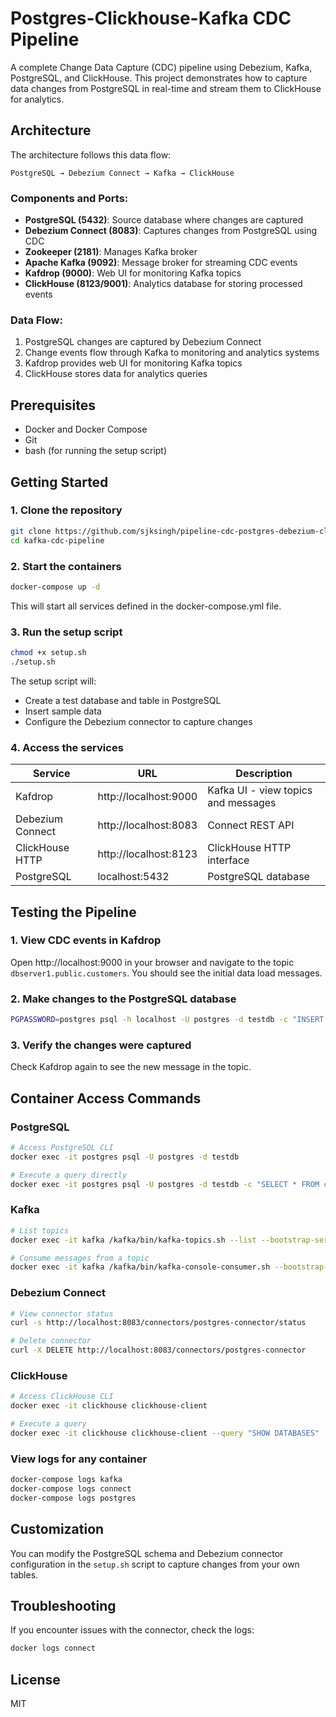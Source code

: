 # Postgres-Clickhouse-Kafka CDC Pipeline

A complete Change Data Capture (CDC) pipeline using Debezium, Kafka, PostgreSQL, and ClickHouse. This project demonstrates how to capture data changes from PostgreSQL in real-time and stream them to ClickHouse for analytics.

## Architecture

The architecture follows this data flow:

```
PostgreSQL → Debezium Connect → Kafka → ClickHouse
```

### Components and Ports:
- **PostgreSQL (5432)**: Source database where changes are captured
- **Debezium Connect (8083)**: Captures changes from PostgreSQL using CDC
- **Zookeeper (2181)**: Manages Kafka broker
- **Apache Kafka (9092)**: Message broker for streaming CDC events
- **Kafdrop (9000)**: Web UI for monitoring Kafka topics
- **ClickHouse (8123/9001)**: Analytics database for storing processed events

### Data Flow:
1. PostgreSQL changes are captured by Debezium Connect
2. Change events flow through Kafka to monitoring and analytics systems
3. Kafdrop provides web UI for monitoring Kafka topics
4. ClickHouse stores data for analytics queries

## Prerequisites

- Docker and Docker Compose
- Git
- bash (for running the setup script)

## Getting Started

### 1. Clone the repository

```bash
git clone https://github.com/sjksingh/pipeline-cdc-postgres-debezium-clickhouse
cd kafka-cdc-pipeline
```

### 2. Start the containers

```bash
docker-compose up -d
```

This will start all services defined in the docker-compose.yml file.

### 3. Run the setup script

```bash
chmod +x setup.sh
./setup.sh
```

The setup script will:
- Create a test database and table in PostgreSQL
- Insert sample data
- Configure the Debezium connector to capture changes

### 4. Access the services

| Service | URL | Description |
|---------|-----|-------------|
| Kafdrop | http://localhost:9000 | Kafka UI - view topics and messages |
| Debezium Connect | http://localhost:8083 | Connect REST API |
| ClickHouse HTTP | http://localhost:8123 | ClickHouse HTTP interface |
| PostgreSQL | localhost:5432 | PostgreSQL database |

## Testing the Pipeline

### 1. View CDC events in Kafdrop

Open http://localhost:9000 in your browser and navigate to the topic `dbserver1.public.customers`. You should see the initial data load messages.

### 2. Make changes to the PostgreSQL database

```bash
PGPASSWORD=postgres psql -h localhost -U postgres -d testdb -c "INSERT INTO customers (name, email) VALUES ('New User', 'new@example.com');"
```

### 3. Verify the changes were captured

Check Kafdrop again to see the new message in the topic.

## Container Access Commands

### PostgreSQL

```bash
# Access PostgreSQL CLI
docker exec -it postgres psql -U postgres -d testdb

# Execute a query directly
docker exec -it postgres psql -U postgres -d testdb -c "SELECT * FROM customers;"
```

### Kafka

```bash
# List topics
docker exec -it kafka /kafka/bin/kafka-topics.sh --list --bootstrap-server kafka:9092

# Consume messages from a topic
docker exec -it kafka /kafka/bin/kafka-console-consumer.sh --bootstrap-server kafka:9092 --topic dbserver1.public.customers --from-beginning
```

### Debezium Connect

```bash
# View connector status
curl -s http://localhost:8083/connectors/postgres-connector/status

# Delete connector
curl -X DELETE http://localhost:8083/connectors/postgres-connector
```

### ClickHouse

```bash
# Access ClickHouse CLI
docker exec -it clickhouse clickhouse-client

# Execute a query
docker exec -it clickhouse clickhouse-client --query "SHOW DATABASES"
```

### View logs for any container

```bash
docker-compose logs kafka
docker-compose logs connect
docker-compose logs postgres
```

## Customization

You can modify the PostgreSQL schema and Debezium connector configuration in the `setup.sh` script to capture changes from your own tables.

## Troubleshooting

If you encounter issues with the connector, check the logs:

```bash
docker logs connect
```

## License

MIT
